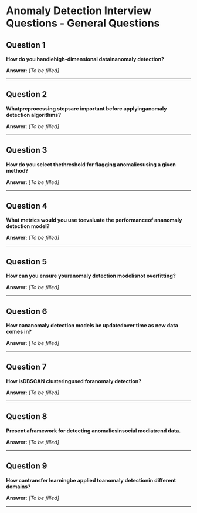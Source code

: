 # Anomaly Detection Interview Questions - General Questions

## Question 1

**How do you handlehigh-dimensional datainanomaly detection?**

**Answer:** _[To be filled]_

---

## Question 2

**Whatpreprocessing stepsare important before applyinganomaly detection algorithms?**

**Answer:** _[To be filled]_

---

## Question 3

**How do you select thethreshold for flagging anomaliesusing a given method?**

**Answer:** _[To be filled]_

---

## Question 4

**What metrics would you use toevaluate the performanceof ananomaly detection model?**

**Answer:** _[To be filled]_

---

## Question 5

**How can you ensure youranomaly detection modelisnot overfitting?**

**Answer:** _[To be filled]_

---

## Question 6

**How cananomaly detection models be updatedover time as new data comes in?**

**Answer:** _[To be filled]_

---

## Question 7

**How isDBSCAN clusteringused foranomaly detection?**

**Answer:** _[To be filled]_

---

## Question 8

**Present aframework for detecting anomaliesinsocial mediatrend data.**

**Answer:** _[To be filled]_

---

## Question 9

**How cantransfer learningbe applied toanomaly detectionin different domains?**

**Answer:** _[To be filled]_

---

